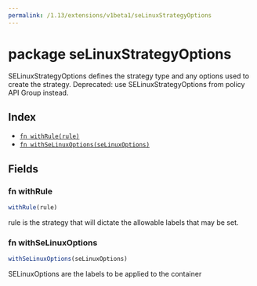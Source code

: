 ```yaml
---
permalink: /1.13/extensions/v1beta1/seLinuxStrategyOptions
---
```


# package seLinuxStrategyOptions

SELinuxStrategyOptions defines the strategy type and any options used to create the strategy. Deprecated: use SELinuxStrategyOptions from policy API Group instead.

## Index

* [`fn withRule(rule)`](#fn-withrule)
* [`fn withSeLinuxOptions(seLinuxOptions)`](#fn-withselinuxoptions)

## Fields

### fn withRule

```ts
withRule(rule)
```

rule is the strategy that will dictate the allowable labels that may be set.

### fn withSeLinuxOptions

```ts
withSeLinuxOptions(seLinuxOptions)
```

SELinuxOptions are the labels to be applied to the container